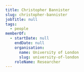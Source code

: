 ```yaml
---
title: Christopher Bannister
slug: christopher-bannister
jobTitle: null
tags:
  - people
memberOf:
  - startDate: null
    endDate: null
    organisation:
      name: University of London
      slug: university-of-london
    roleName: Researcher
---
```

